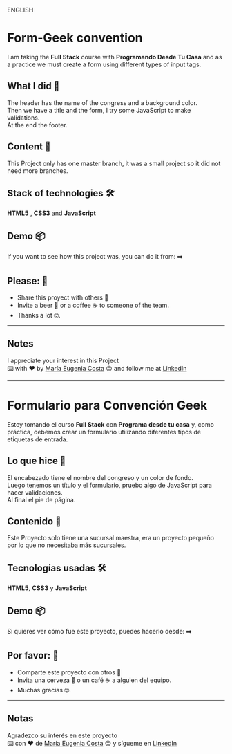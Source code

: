 ENGLISH

# Form-Geek convention

I am taking the **Full Stack** course with **Programando Desde Tu Casa**  and as a practice we must create a form using different types of input tags.

## What I did 🚀
The header has the name of the congress and a background color. <br>
Then we have a title and the form, I try some JavaScript to make validations. <br>
At the end the footer.


## Content 🚀
This Project only has one master branch, it was a small project so it did not need more branches.

## Stack of technologies 🛠️

**HTML5** , **CSS3** and **JavaScript**

## Demo 📦
If you want to see how this project was, you can do it from:
:arrow_right:
 

## Please: 🎁

* Share this proyect with others 📢
* Invite a beer 🍺 or a coffee ☕  to someone of the team. 
* Thanks a lot 🤓.

---
## Notes
I appreciate your interest in this Project <br/>
⌨️ with ❤️ by [María Eugenia Costa](https://github.com/eugenia1984) 😊 and follow me at [LinkedIn]( http://www.linkedin.com/in/maríaeugeniacosta) 

---

# Formulario para Convención Geek

Estoy tomando el curso **Full Stack** con **Programa desde tu casa** y, como práctica, debemos crear un formulario utilizando diferentes tipos de etiquetas de entrada.

## Lo que hice 🚀
El encabezado tiene el nombre del congreso y un color de fondo. <br>
Luego tenemos un título y el formulario, pruebo algo de JavaScript para hacer validaciones. <br>
Al final el pie de página.


## Contenido 🚀
Este Proyecto solo tiene una sucursal maestra, era un proyecto pequeño por lo que no necesitaba más sucursales.

## Tecnologías usadas 🛠️

**HTML5**, **CSS3** y **JavaScript**

## Demo 📦
Si quieres ver cómo fue este proyecto, puedes hacerlo desde:
:arrow_right:
 

## Por favor: 🎁

* Comparte este proyecto con otros 📢
* Invita una cerveza 🍺 o un café ☕ a alguien del equipo.
* Muchas gracias 🤓.

---
## Notas
Agradezco su interés en este proyecto <br/>
⌨️ con ❤️ de [María Eugenia Costa](https://github.com/eugenia1984) 😊 y sígueme en [LinkedIn](http://www.linkedin.com/in/maríaeugeniacosta)